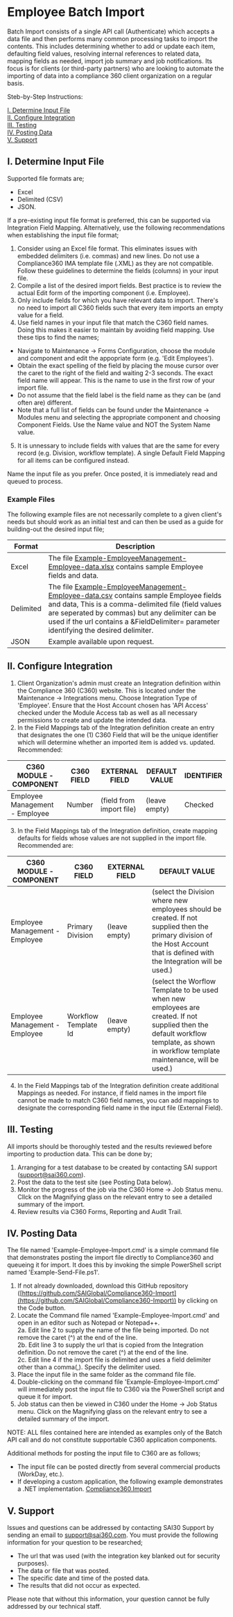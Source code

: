 # Employee Batch Import
Batch Import consists of a single API call (Authenticate) which accepts a data file and then performs many common processing tasks to import the contents. This includes determining whether to add or update each item, defaulting field values, resolving internal references to related data, mapping fields as needed, import job summary and job notifications. Its focus is for clients (or third-party partners) who are looking to automate the importing of data into a compliance 360 client organization on a regular basis.

Steb-by-Step Instructions:

[I. Determine Input File](#i-determine-input-file)<br />
[II. Configure Integration](#ii-configure-integration)<br />
[III. Testing](#iii-testing)<br />
[IV. Posting Data](#iv-posting-data)<br />
[V. Support](#v-support)<br />

## I. Determine Input File
Supported file formats are;
* Excel
* Delimited (CSV) 
* JSON.

If a pre-existing input file format is preferred, this can be supported via Integration Field Mapping. Alternatively, use the following recommendations when establishing the input file format;
1. Consider using an Excel file format. This eliminates issues with embedded delimiters (i.e. commas) and new lines. Do not use a Compliance360 IMA template file (.XML) as they are not compatible. Follow these guidelines to determine the fields (columns) in your input file.
2. Compile a list of the desired import fields. Best practice is to review the actual Edit form of the importing component (i.e. Employee).
3. Only include fields for which you have relevant data to import. There's no need to import all C360 fields such that every item imports an empty value for a field. 
4. Use field names in your input file that match the C360 field names. Doing this makes it easier to maintain by avoiding field mapping. Use these tips to find the names;
* Navigate to Maintenance -> Forms Configuration, choose the module and component and edit the appopriate form (e.g. 'Edit Employees'). 
* Obtain the exact spelling of the field by placing the mouse cursor over the caret to the right of the field and waiting 2-3 seconds. The exact field name will appear. This is the name to use in the first row of your import file.
* Do not assume that the field label is the field name as they can be (and often are) different. 
* Note that a full list of fields can be found under the Maintenance -> Modules menu and selecting the appropriate component and choosing Component Fields. Use the Name value and NOT the System Name value.
5. It is unnessary to include fields with values that are the same for every record (e.g. Division, workflow template). A single Default Field Mapping for all items can be configured instead.

Name the input file as you prefer. Once posted, it is immediately read and queued to process.  

### Example Files
The following example files are not necessarily complete to a given client's needs but should work as an initial test and can then be used as a guide for building-out the desired input file;

| Format | Description |
| ------ | ----------- |
| Excel | The file [Example-EmployeeManagement-Employee-data.xlsx](Example-EmployeeManagement-Employee-data.xlsx) contains sample Employee fields and data. |
| Delimited | The file [Example-EmployeeManagement-Employee-data.csv](Example-EmployeeManagement-Employee-data.csv) contains sample Employee fields and data, This is a comma-delimited file (field values are seperated by commas) but any delimiter can be used if the url contains a &FieldDelimiter= parameter identifying the desired delimiter. | 
| JSON | Example available upon request.

## II. Configure Integration

1. Client Organization's admin must create an Integration definition within the Compliance 360 (C360) website. This is located under the Maintenance -> Integrations menu. Choose Integration Type of 'Employee'. Ensure that the Host Account chosen has 'API Access' checked under the Module Access tab as well as all necessary permissions to create and update the intended data.
2. In the Field Mappings tab of the Integration definition create an entry that designates the one (1) C360 Field that will be the unique identifier which will determine whether an imported item is added vs. updated. Recommended:

| C360 MODULE - COMPONENT | C360 FIELD | EXTERNAL FIELD | DEFAULT VALUE | IDENTIFIER |
| --------------------------------------- | ----------------------------------- | ---------------------------------- | ------------------ | - |
| Employee Management - Employee | Number | (field from import file) | (leave empty) | Checked |

3. In the Field Mappings tab of the Integration definition, create mapping defaults for fields whose values are not supplied in the import file. Recommended are:

| C360 MODULE - COMPONENT | C360 FIELD | EXTERNAL FIELD | DEFAULT VALUE |
| -------------------------------------- | ------------------------- | ------------------ | ------------------------------------------------------------------ |
| Employee Management - Employee | Primary Division | (leave empty) | (select the Division where new employees should be created. If not supplied then the primary division of the Host Account that is defined with the Integration will be used.) |
| Employee Management - Employee | Workflow Template Id | (leave empty) | (select the Worflow Template to be used when new employees are created. If not supplied then the default workflow template, as shown in workflow template maintenance, will be used.) |

4. In the Field Mappings tab of the Integration definition create additional Mappings as needed. For instance, if field names in the import file cannot be made to match C360 field names, you can add mappings to designate the corresponding field name in the input file (External Field).

## III. Testing
All imports should be thoroughly tested and the results reviewed before importing to production data. This can be done by;
1. Arranging for a test database to be created by contacting SAI support (support@sai360.com).
2. Post the data to the test site (see Posting Data below).
3. Monitor the progress of the job via the C360 Home -> Job Status menu. Cllck on the Magnifying glass on the relevant entry to see a detailed summary of the import.
4. Review results via C360 Forms, Reporting and Audit Trail.

## IV. Posting Data

The file named 'Example-Employee-Import.cmd' is a simple command file that demonstrates posting the import file directly to Compliance360 and queueing it for import. It does this by invoking the simple PowerShell script named 'Example-Send-File.ps1'.
1. If not already downloaded, download this GitHub repository ([https://github.com/SAIGlobal/Compliance360-Import](https://github.com/SAIGlobal/Compliance360-Import)) by clicking on the Code button. 
2. Locate the Command file named 'Example-Employee-Import.cmd' and open in an editor such as Notepad or Notepad++. <br/>
  2a. Edit line 2 to supply the name of the file being imported. Do not remove the caret (^) at the end of the line. <br/>
  2b. Edit line 3 to supply the url that is copied from the Integration definition. Do not remove the caret (^) at the end of the line. <br/>
  2c. Edit line 4 if the import file is delimited and uses a field delimiter other than a comma(,). Specify the delimiter used.
3. Place the input file in the same folder as the command file file.
4. Double-clicking on the command file 'Example-Employee-Import.cmd' will immediately post the input file to C360 via the PowerShell script and queue it for import. 
5. Job status can then be viewed in C360 under the Home -> Job Status menu. Click on the Magnifying glass on the relevant entry to see a detailed summary of the import.

NOTE: ALL files contained here are intended as examples only of the Batch API call and do not constitute supportable C360 application components.

Additional methods for posting the input file to C360 are as follows;
* The input file can be posted directly from several commercial products (WorkDay, etc.). 
* If developing a custom application, the following example demonstrates a .NET implementation. [Compliance360.Import](https://github.com/SAIGlobal/Compliance360-Import/tree/master/Compliance360.Import)

## V. Support
Issues and questions can be addressed by contacting SAI30 Support by sending an email to support@sai360.com.
You must provide the following information for your question to be researched;
* The url that was used (with the integration key blanked out for security purposes).
* The data or file that was posted.
* The specific date and time of the posted data.
* The results that did not occur as expected.

Please note that without this information, your question cannot be fully addressed by our technical staff.
